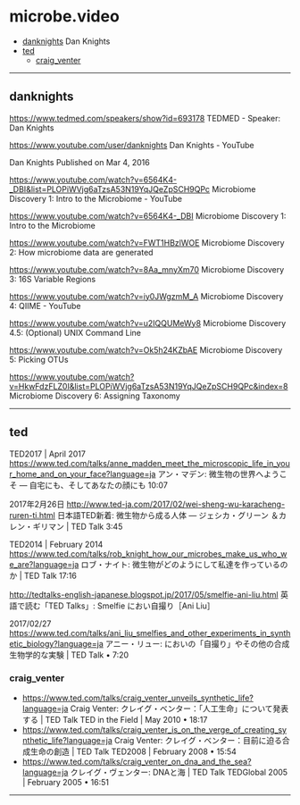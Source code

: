 # microbe.video

- [danknights](#danknights) Dan Knights
- [ted](#ted)
  - [craig_venter](#craig_venter)

----------
## danknights

https://www.tedmed.com/speakers/show?id=693178
TEDMED - Speaker: Dan Knights

https://www.youtube.com/user/danknights
Dan Knights - YouTube

Dan Knights
Published on Mar 4, 2016

https://www.youtube.com/watch?v=6564K4-_DBI&list=PLOPiWVjg6aTzsA53N19YqJQeZpSCH9QPc
Microbiome Discovery 1: Intro to the Microbiome - YouTube

https://www.youtube.com/watch?v=6564K4-_DBI
Microbiome Discovery 1: Intro to the Microbiome

https://www.youtube.com/watch?v=FWT1HBzlWOE
Microbiome Discovery 2: How microbiome data are generated

https://www.youtube.com/watch?v=8Aa_mnyXm70
Microbiome Discovery 3: 16S Variable Regions

https://www.youtube.com/watch?v=iy0JWgzmM_A
Microbiome Discovery 4: QIIME - YouTube

https://www.youtube.com/watch?v=u2IQQUMeWy8
Microbiome Discovery 4.5: (Optional) UNIX Command Line

https://www.youtube.com/watch?v=Ok5h24KZbAE
Microbiome Discovery 5: Picking OTUs


https://www.youtube.com/watch?v=HkwFdzFLZ0I&list=PLOPiWVjg6aTzsA53N19YqJQeZpSCH9QPc&index=8
Microbiome Discovery 6: Assigning Taxonomy



----------
## ted

TED2017 | April 2017
https://www.ted.com/talks/anne_madden_meet_the_microscopic_life_in_your_home_and_on_your_face?language=ja
アン・マデン: 微生物の世界へようこそ ― 自宅にも、そしてあなたの顔にも
10:07

2017年2月26日
http://www.ted-ja.com/2017/02/wei-sheng-wu-karacheng-ruren-ti.html
日本語TED新着: 微生物から成る人体 — ジェシカ・グリーン ＆カレン・ギリマン | TED Talk
3:45

TED2014 | February 2014
https://www.ted.com/talks/rob_knight_how_our_microbes_make_us_who_we_are?language=ja
ロブ・ナイト: 微生物がどのようにして私達を作っているのか | TED Talk
17:16






http://tedtalks-english-japanese.blogspot.jp/2017/05/smelfie-ani-liu.html
英語で読む「TED Talks」: Smelfie におい自撮り［Ani Liu］

2017/02/27
https://www.ted.com/talks/ani_liu_smelfies_and_other_experiments_in_synthetic_biology?language=ja
アニー・リュー: においの「自撮り」やその他の合成生物学的な実験 | TED Talk
• 7:20

### craig_venter
- https://www.ted.com/talks/craig_venter_unveils_synthetic_life?language=ja
Craig Venter: クレイグ・ベンター：「人工生命」について発表する | TED Talk
TED in the Field | May 2010
• 18:17
- https://www.ted.com/talks/craig_venter_is_on_the_verge_of_creating_synthetic_life?language=ja
Craig Venter: クレイグ・ベンター：目前に迫る合成生命の創造 | TED Talk
TED2008 | February 2008
• 15:54
- https://www.ted.com/talks/craig_venter_on_dna_and_the_sea?language=ja
クレイグ・ヴェンター: DNAと海 | TED Talk
TEDGlobal 2005 | February 2005
• 16:51


----------
